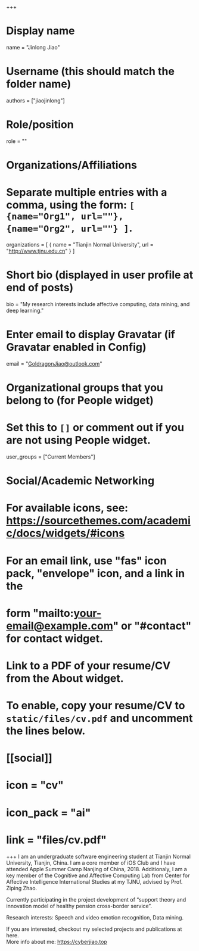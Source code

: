 +++

# Display name

name = "Jinlong Jiao"

# Username (this should match the folder name)

authors = ["jiaojinlong"]

# Role/position

role = ""

# Organizations/Affiliations

#   Separate multiple entries with a comma, using the form: `[ {name="Org1", url=""}, {name="Org2", url=""} ]`.

organizations = [ { name = "Tianjin Normal University", url = "http://www.tjnu.edu.cn" } ]

# Short bio (displayed in user profile at end of posts)

bio = "My research interests include affective computing, data mining, and deep learning."

# Enter email to display Gravatar (if Gravatar enabled in Config)

email = "GoldragonJiao@outlook.com"

# Organizational groups that you belong to (for People widget)

#   Set this to `[]` or comment out if you are not using People widget.

user_groups = ["Current Members"]

# Social/Academic Networking

# For available icons, see: https://sourcethemes.com/academic/docs/widgets/#icons

#   For an email link, use "fas" icon pack, "envelope" icon, and a link in the

#   form "mailto:your-email@example.com" or "#contact" for contact widget.

# Link to a PDF of your resume/CV from the About widget.

# To enable, copy your resume/CV to `static/files/cv.pdf` and uncomment the lines below.

# [[social]]

#   icon = "cv"

#   icon_pack = "ai"

#   link = "files/cv.pdf"

+++ 
I am an undergraduate software engineering student at Tianjin Normal University, Tianjin, China. 
I am a core member of iOS Club and I have attended Apple Summer Camp  Nanjing of China, 2018. Additionaly, I am a key member of the Cognitive and Affective Computing Lab from Center for Affective Intelligence International Studies at my TJNU, advised by Prof. Ziping Zhao.

Currently participating in the project development of “support theory and innovation model of healthy pension cross-border service”.

Research interests: Speech and video emotion recognition, Data mining.

If you are interested, checkout my selected projects and publications at here.  
 More info about me: https://cyberjiao.top
